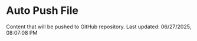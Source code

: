 # Auto Push File

Content that will be pushed to GitHub repository.
Last updated: 06/27/2025, 08:07:08 PM